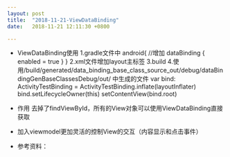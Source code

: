 ```yaml
---
layout: post
title:  "2018-11-21-ViewDataBinding"
date:   2018-11-21 12:11:30 +0800

---
```


* ViewDataBinding使用
1.gradle文件中
 android{
 //增加
 dataBinding {
         enabled = true
     }
     }
2.xml文件增加layout主标签
3.build
4.使用/build/generated/data_binding_base_class_source_out/debug/dataBindingGenBaseClassesDebug/out/
中生成的文件
var bind: ActivityTestBinding = ActivityTestBinding.inflate(layoutInflater)
bind.setLifecycleOwner(this)
setContentView(bind.root)
* 作用
去掉了findViewById，所有的View对象可以使用ViewDataBinding直接获取

* 加入viewmodel更加灵活的控制View的交互（内容显示和点击事件）

* 参考资料：




